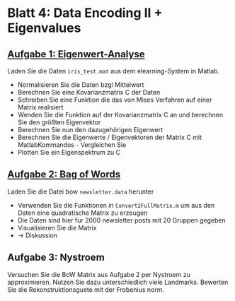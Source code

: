 # Blatt 4: Data Encoding II + Eigenvalues

## [Aufgabe 1: Eigenwert-Analyse](Aufgabe1.m)

Laden Sie die Daten `iris_test.mat` aus dem elearning-System in Matlab.
- Normalisieren Sie die Daten bzgl Mittelwert
- Berechnen Sie eine Kovarianzmatrix C der Daten
- Schreiben Sie eine Funktion die das von Mises Verfahren auf einer Matrix realisiert
- Wenden Sie die Funktion auf der Kovarianzmatrix C an und berechnen Sie den größten Eigenvektor
- Berechnen Sie nun den dazugehörigen Eigenwert
- Berechnen Sie die Eigenwerte / Eigenvektoren der Matrix C mit MatlabKommandos - Vergleichen Sie 
- Plotten Sie ein Eigenspektrum zu C

## [Aufgabe 2: Bag of Words](Aufgabe2.m)

Laden Sie die Datei bow `newsletter.data` herunter
- Verwenden Sie die Funktionen in `Convert2FullMatrix.m` um aus den Daten eine quadratische Matrix zu erzeugen
- Die Daten sind hier fur 2000 newsletter posts mit 20 Gruppen gegeben
- Visualisieren Sie die Matrix
- → Diskussion

## Aufgabe 3: Nystroem

Versuchen Sie die BoW Matrix aus Aufgabe 2 per Nystroem zu approximieren. Nutzen Sie dazu unterschiedlich viele Landmarks. Bewerten Sie die Rekonstruktionsguete mit der Frobenius norm.
